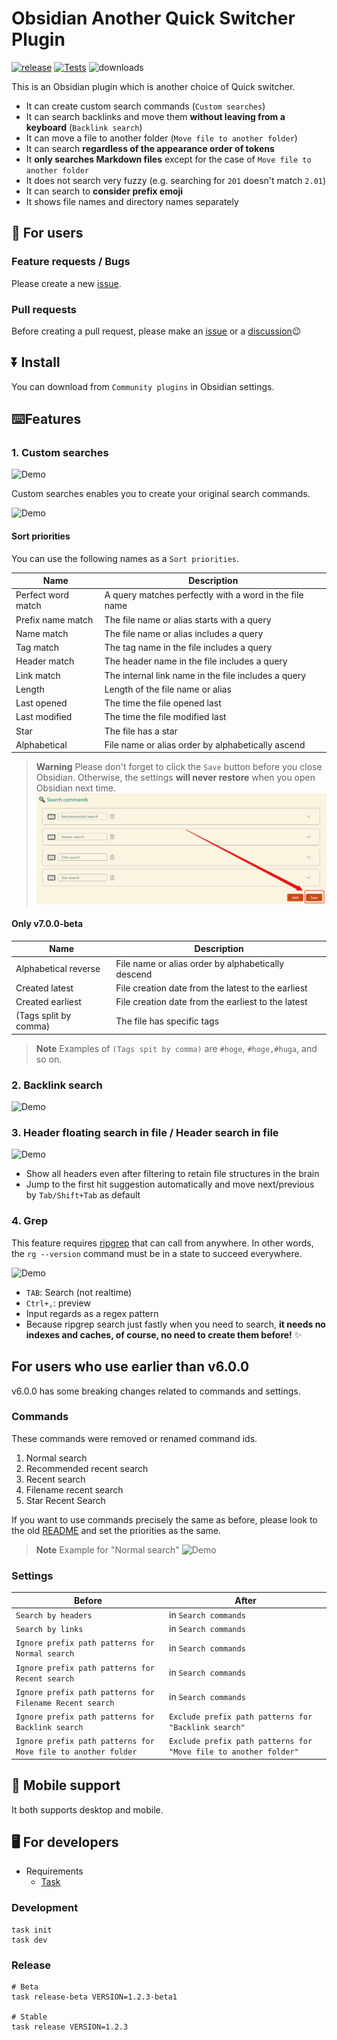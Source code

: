# Obsidian Another Quick Switcher Plugin

[![release](https://img.shields.io/github/release/tadashi-aikawa/obsidian-another-quick-switcher.svg)](https://github.com/tadashi-aikawa/obsidian-another-quick-switcher/releases/latest)
[![Tests](https://github.com/tadashi-aikawa/obsidian-another-quick-switcher/workflows/Tests/badge.svg)](https://github.com/tadashi-aikawa/obsidian-another-quick-switcher/actions)
![downloads](https://img.shields.io/github/downloads/tadashi-aikawa/obsidian-another-quick-switcher/total)

This is an Obsidian plugin which is another choice of Quick switcher.

- It can create custom search commands (`Custom searches`)
- It can search backlinks and move them **without leaving from a keyboard** (`Backlink search`)
- It can move a file to another folder (`Move file to another folder`)
- It can search **regardless of the appearance order of tokens**
- It **only searches Markdown files** except for the case of `Move file to another folder`
- It does not search very fuzzy (e.g. searching for `201` doesn't match `2.01`) 
- It can search to **consider prefix emoji**
- It shows file names and directory names separately


## 👥 For users

### Feature requests / Bugs

Please create a new [issue].

### Pull requests

Before creating a pull request, please make an [issue] or a [discussion]😉

[issue]: https://github.com/tadashi-aikawa/obsidian-another-quick-switcher/issues
[discussion]: https://github.com/tadashi-aikawa/obsidian-another-quick-switcher/discussions

## ⏬ Install

You can download from `Community plugins` in Obsidian settings.

## ⌨️Features

### 1. Custom searches

![Demo](https://raw.githubusercontent.com/tadashi-aikawa/obsidian-another-quick-switcher/master/demo/custom-searches.gif)


Custom searches enables you to create your original search commands.

![Demo](https://raw.githubusercontent.com/tadashi-aikawa/obsidian-another-quick-switcher/master/demo/search-commands-setting.png)

#### Sort priorities

You can use the following names as a `Sort priorities`.

| Name               | Description                                            |
| ------------------ | ------------------------------------------------------ |
| Perfect word match | A query matches perfectly with a word in the file name |
| Prefix name match  | The file name or alias starts with a query             |
| Name match         | The file name or alias includes a query                |
| Tag match          | The tag name in the file includes a query              |
| Header match       | The header name in the file includes a query           |
| Link match         | The internal link name in the file includes a query    |
| Length             | Length of the file name or alias                       |
| Last opened        | The time the file opened last                          |
| Last modified      | The time the file modified last                        |
| Star               | The file has a star                                    |
| Alphabetical       | File name or alias order by alphabetically ascend      |

> **Warning**
> Please don't forget to click the `Save` button before you close Obsidian. Otherwise, the settings **will never restore** when you open Obsidian next time.
> ![](demo/save-button.png)

#### Only v7.0.0-beta

| Name                  | Description                                        |
| --------------------- | -------------------------------------------------- |
| Alphabetical reverse  | File name or alias order by alphabetically descend |
| Created latest        | File creation date from the latest to the earliest |
| Created earliest      | File creation date from the earliest to the latest |
| (Tags split by comma) | The file has specific tags                         |

> **Note**
> Examples of `(Tags spit by comma)` are `#hoge`, `#hoge,#huga`, and so on.

### 2. Backlink search

![Demo](https://raw.githubusercontent.com/tadashi-aikawa/obsidian-another-quick-switcher/master/demo/backlink-search.gif)

### 3. Header floating search in file / Header search in file

![Demo](https://raw.githubusercontent.com/tadashi-aikawa/obsidian-another-quick-switcher/master/demo/header-floating-search-in-file.gif)

- Show all headers even after filtering to retain file structures in the brain
- Jump to the first hit suggestion automatically and move next/previous by `Tab/Shift+Tab` as default

### 4. Grep

This feature requires [ripgrep](https://github.com/BurntSushi/ripgrep) that can call from anywhere. In other words, the `rg --version` command must be in a state to succeed everywhere.

![Demo](https://raw.githubusercontent.com/tadashi-aikawa/obsidian-another-quick-switcher/master/demo/grep.gif)

- `TAB`: Search (not realtime)
- `Ctrl+,`: preview
- Input regards as a regex pattern
- Because ripgrep search just fastly when you need to search, **it needs no indexes and caches, of course, no need to create them before!** ✨

## For users who use earlier than v6.0.0

v6.0.0 has some breaking changes related to commands and settings.

### Commands

These commands were removed or renamed command ids.

1. Normal search
2. Recommended recent search
3. Recent search
4. Filename recent search
5. Star Recent Search

If you want to use commands precisely the same as before, please look to the old [README](https://github.com/tadashi-aikawa/obsidian-another-quick-switcher/blob/c54890d2375a556031a0c69256624eb0fe42e266/README.md#1%E2%83%A3-file-searches) and set the priorities as the same.

> **Note**
> Example for "Normal search"
> ![Demo](https://raw.githubusercontent.com/tadashi-aikawa/obsidian-another-quick-switcher/master/demo/v6.0.0-migration.png)

### Settings

|                            Before                             |                              After                               |
| ------------------------------------------------------------- | ---------------------------------------------------------------- |
| `Search by headers`                                           | in `Search commands`                                             |
| `Search by links`                                             | in `Search commands`                                             |
| `Ignore prefix path patterns for Normal search`               | in `Search commands`                                             |
| `Ignore prefix path patterns for Recent search`               | in `Search commands`                                             |
| `Ignore prefix path patterns for Filename Recent search`      | in `Search commands`                                             |
| `Ignore prefix path patterns for Backlink search`             | `Exclude prefix path patterns for "Backlink search"`             |
| `Ignore prefix path patterns for Move file to another folder` | `Exclude prefix path patterns for "Move file to another folder"` |

## 📱 Mobile support

It both supports desktop and mobile.

## 🖥️ For developers

- Requirements
  - [Task]

### Development

```console
task init
task dev
```

### Release

```console
# Beta
task release-beta VERSION=1.2.3-beta1

# Stable
task release VERSION=1.2.3
```

[task]: https://github.com/go-task/task
